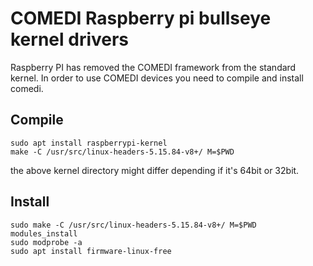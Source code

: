 # COMEDI Raspberry pi bullseye kernel drivers

Raspberry PI has removed the COMEDI framework from the standard kernel.
In order to use COMEDI devices you need to compile and install comedi.

## Compile

```
sudo apt install raspberrypi-kernel
make -C /usr/src/linux-headers-5.15.84-v8+/ M=$PWD
```
the above kernel directory might differ depending if it's 64bit or 32bit.

## Install

```
sudo make -C /usr/src/linux-headers-5.15.84-v8+/ M=$PWD modules_install
sudo modprobe -a
sudo apt install firmware-linux-free
```
